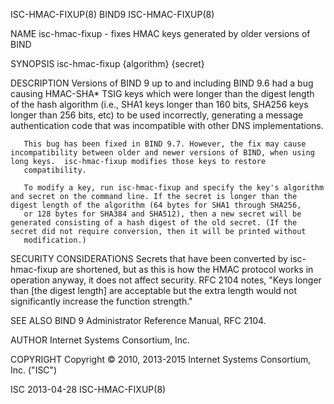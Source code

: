 ISC-HMAC-FIXUP(8)                                                                                   BIND9                                                                                   ISC-HMAC-FIXUP(8)



NAME
       isc-hmac-fixup - fixes HMAC keys generated by older versions of BIND

SYNOPSIS
       isc-hmac-fixup {algorithm} {secret}

DESCRIPTION
       Versions of BIND 9 up to and including BIND 9.6 had a bug causing HMAC-SHA* TSIG keys which were longer than the digest length of the hash algorithm (i.e., SHA1 keys longer than 160 bits, SHA256
       keys longer than 256 bits, etc) to be used incorrectly, generating a message authentication code that was incompatible with other DNS implementations.

       This bug has been fixed in BIND 9.7. However, the fix may cause incompatibility between older and newer versions of BIND, when using long keys.  isc-hmac-fixup modifies those keys to restore
       compatibility.

       To modify a key, run isc-hmac-fixup and specify the key's algorithm and secret on the command line. If the secret is longer than the digest length of the algorithm (64 bytes for SHA1 through SHA256,
       or 128 bytes for SHA384 and SHA512), then a new secret will be generated consisting of a hash digest of the old secret. (If the secret did not require conversion, then it will be printed without
       modification.)

SECURITY CONSIDERATIONS
       Secrets that have been converted by isc-hmac-fixup are shortened, but as this is how the HMAC protocol works in operation anyway, it does not affect security. RFC 2104 notes, "Keys longer than [the
       digest length] are acceptable but the extra length would not significantly increase the function strength."

SEE ALSO
       BIND 9 Administrator Reference Manual, RFC 2104.

AUTHOR
       Internet Systems Consortium, Inc.

COPYRIGHT
       Copyright © 2010, 2013-2015 Internet Systems Consortium, Inc. ("ISC")



ISC                                                                                               2013-04-28                                                                                ISC-HMAC-FIXUP(8)
